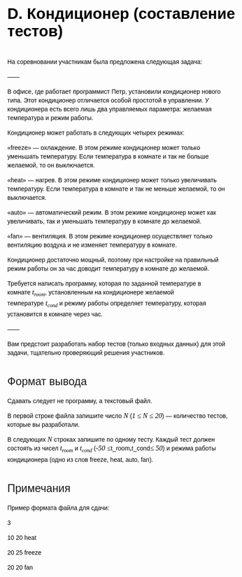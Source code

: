 <div class="header" style="font-size: 14px; position: relative; z-index: 10; width: 625px; line-height: 20px; color: rgb(0, 0, 0); font-family: Arial, Helvetica, sans-serif; text-align: start;"><h1 class="title" style="margin-bottom: 40px; font-size: 35px; line-height: 40px; font-family: textbook, Arial, Helvetica, sans-serif;">D. Кондиционер (составление тестов)</h1></div><h2 style="margin-top: 40px; margin-bottom: 20px; font-size: 25px; font-weight: 400; line-height: 30px; font-family: Arial, Helvetica, sans-serif; letter-spacing: normal; text-align: start;"></h2><div class="legend" style="font-size: 14px; line-height: 20px; color: rgb(0, 0, 0); font-family: Arial, Helvetica, sans-serif; text-align: start;"><span style="line-height: 20px;"><p style="line-height: 20px;">На соревновании участникам была предложена следующая задача:</p></span><p style="line-height: 20px;">——</p><p style="margin-top: 10px; line-height: 20px;">В офисе, где работает программист Петр, установили кондиционер нового типа. Этот кондиционер отличается особой простотой в управлении. У кондиционера есть всего лишь два управляемых параметра: желаемая температура и режим работы.</p><p style="margin-top: 10px; line-height: 20px;">Кондиционер может работать в следующих четырех режимах:</p><p style="margin-top: 10px; line-height: 20px;">«freeze» — охлаждение. В этом режиме кондиционер может только уменьшать температуру. Если температура в комнате и так не больше желаемой, то он выключается.</p><p style="margin-top: 10px; line-height: 20px;">«heat» — нагрев. В этом режиме кондиционер может только увеличивать температуру. Если температура в комнате и так не меньше желаемой, то он выключается.</p><p style="margin-top: 10px; line-height: 20px;">«auto» — автоматический режим. В этом режиме кондиционер может как увеличивать, так и уменьшать температуру в комнате до желаемой.</p><p style="margin-top: 10px; line-height: 20px;">«fan» — вентиляция. В этом режиме кондиционер осуществляет только вентиляцию воздуха и не изменяет температуру в комнате.</p><p style="margin-top: 10px; line-height: 20px;">Кондиционер достаточно мощный, поэтому при настройке на правильный режим работы он за час доводит температуру в комнате до желаемой.</p><p style="margin-top: 10px; line-height: 20px;">Требуется написать программу, которая по заданной температуре в комнате&nbsp;<span class="tex-math-text" style="font-size: 16.1px; line-height: 20px; font-family: &quot;Times New Roman&quot;, serif; font-style: italic;">t<sub style="font-size: 12.075px; line-height: 20px;">room</sub></span>, установленным на кондиционере желаемой температуре&nbsp;<span class="tex-math-text" style="font-size: 16.1px; line-height: 20px; font-family: &quot;Times New Roman&quot;, serif; font-style: italic;">t<sub style="font-size: 12.075px; line-height: 20px;">cond</sub></span>&nbsp;и режиму работы определяет температуру, которая установится в комнате через час.</p><p style="margin-top: 10px; line-height: 20px;">——</p><p style="margin-top: 10px; line-height: 20px;">Вам предстоит разработать набор тестов (только входных данных) для этой задачи, тщательно проверяющий решения участников.</p></div><h2 style="margin-top: 40px; margin-bottom: 20px; font-size: 25px; font-weight: 400; line-height: 30px; font-family: Arial, Helvetica, sans-serif; letter-spacing: normal; text-align: start;">Формат вывода</h2><div class="output-specification" style="font-size: 14px; line-height: 20px; color: rgb(0, 0, 0); font-family: Arial, Helvetica, sans-serif; text-align: start;"><span style="line-height: 20px;"><p style="line-height: 20px;">Сдавать следует не программу, а текстовый файл.</p></span><p style="line-height: 20px;">В первой строке файла запишите число&nbsp;<span class="tex-math-text" style="font-size: 16.1px; line-height: 20px; font-family: &quot;Times New Roman&quot;, serif; font-style: italic;">N</span>&nbsp;(<span class="tex-math-text" style="font-size: 16.1px; line-height: 20px; font-family: &quot;Times New Roman&quot;, serif; font-style: italic;">1 ≤ N ≤ 20</span>)&nbsp;— количество тестов, которые вы разработали.</p><p style="margin-top: 10px; line-height: 20px;">В следующих&nbsp;<span class="tex-math-text" style="font-size: 16.1px; line-height: 20px; font-family: &quot;Times New Roman&quot;, serif; font-style: italic;">N</span>&nbsp;строках запишите по одному тесту. Каждый тест должен состоять из чисел&nbsp;<span class="tex-math-text" style="font-size: 16.1px; line-height: 20px; font-family: &quot;Times New Roman&quot;, serif; font-style: italic;">t<sub style="font-size: 12.075px; line-height: 20px;">room</sub></span>&nbsp;и&nbsp;<span class="tex-math-text" style="font-size: 16.1px; line-height: 20px; font-family: &quot;Times New Roman&quot;, serif; font-style: italic;">t<sub style="font-size: 12.075px; line-height: 20px;">cond</sub></span>&nbsp;(<span class="tex-math-text" style="font-size: 16.1px; line-height: 20px; font-family: &quot;Times New Roman&quot;, serif; font-style: italic;">-50 ≤</span>t_<span style="line-height: 20px;">room</span><span class="tex-math-text" style="font-size: 16.1px; line-height: 20px; font-family: &quot;Times New Roman&quot;, serif; font-style: italic;">,</span>t_<span style="line-height: 20px;">cond</span><span class="tex-math-text" style="font-size: 16.1px; line-height: 20px; font-family: &quot;Times New Roman&quot;, serif; font-style: italic;">≤ 50</span>) и режима работы кондиционера (одно из слов freeze, heat, auto, fan).</p></div><h2 style="margin-top: 40px; margin-bottom: 20px; font-size: 25px; font-weight: 400; line-height: 30px; font-family: Arial, Helvetica, sans-serif; letter-spacing: normal; text-align: start;">Примечания</h2><div class="notes" style="font-size: 14px; line-height: 20px; color: rgb(0, 0, 0); font-family: Arial, Helvetica, sans-serif; text-align: start;"><span style="line-height: 20px;"><p style="line-height: 20px;">Пример формата файла для сдачи:</p></span><p style="line-height: 20px;">3</p><p style="margin-top: 10px; line-height: 20px;">10 20 heat</p><p style="margin-top: 10px; line-height: 20px;">20 25 freeze</p><p style="margin-top: 10px; line-height: 20px;">20 20 fan</p></div>
